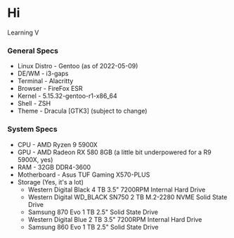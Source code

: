 # Hi

Learning V

### General Specs

* Linux Distro - Gentoo (as of 2022-05-09)
* DE/WM - i3-gaps
* Terminal - Alacritty
* Browser - FireFox ESR
* Kernel - 5.15.32-gentoo-r1-x86_64
* Shell - ZSH
* Theme - Dracula [GTK3] (subject to change)

### System Specs

* CPU - AMD Ryzen 9 5900X
* GPU - AMD Radeon RX 580 8GB (a little bit underpowered for a R9 5900X, yes)
* RAM - 32GB DDR4-3600
* Motherboard - Asus TUF Gaming X570-PLUS
* Storage (Yes, it's a lot)
    * Western Digital Black 4 TB 3.5" 7200RPM Internal Hard Drive
    * Western Digital WD_BLACK SN750 2 TB M.2-2280 NVME Solid State Drive	
    * Samsung 870 Evo 1 TB 2.5" Solid State Drive
    * Western Digital Blue 2 TB 3.5" 7200RPM Internal Hard Drive
    * Samsung 860 Evo 1 TB 2.5" Solid State Drive
